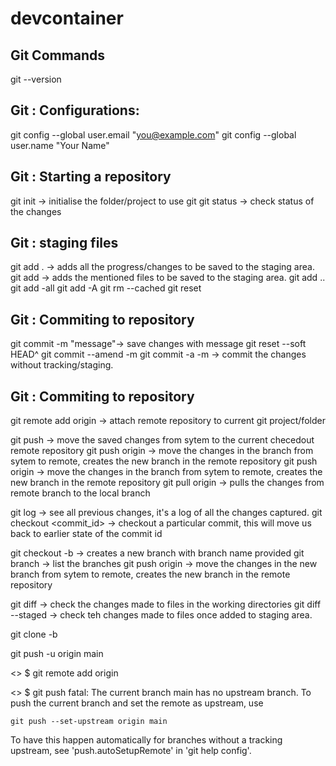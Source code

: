 # devcontainer

Git Commands
------------

git --version

Git : Configurations:
-------------------
git config --global user.email "you@example.com"
git config --global user.name "Your Name"

Git : Starting a repository
---------------------------
git init -> initialise the folder/project to use git
git status -> check status of the changes

Git : staging files
-------------------
git add . -> adds all the progress/changes to be saved to the staging area.
git add <filename> -> adds the mentioned files to be saved to the staging area.
git add <filename> <filename1> <filename2> ..
git add -all
git add -A
git rm --cached <filename>
git reset <filename>

Git : Commiting to repository
-----------------------------
git commit -m "message"->  save changes with message
git reset --soft HEAD^
git commit --amend -m <message>
git commit -a -m <message> -> commit the changes without tracking/staging.

Git : Commiting to repository
-----------------------------
git remote add origin <git url> -> attach remote repository to current git project/folder

git push -> move the saved changes from sytem to the current checedout remote repository
git push origin <branch name>-> move the changes in the branch from sytem to remote, creates the new branch in the remote repository
git push origin <branch name>-> move the changes in the branch from sytem to remote, creates the new branch in the remote repository
git pull origin <branch name> -> pulls the changes from remote branch to the local branch 


git log -> see all previous changes, it's a log of all the changes captured.
git checkout <commit_id> -> checkout a particular commit, this will move us back to earlier state of the commit id

git checkout -b <branch-name> -> creates a new branch with branch name provided
git branch -> list the branches
git push origin <branch name>-> move the changes in the new branch from sytem to remote, creates the new branch in the remote repository

git diff -> check the changes made to files in the working directories
git diff --staged -> check teh changes made to files once added to staging area.


git clone -b <branchname> <git url>

git push -u origin main

<>
$ git remote add origin <git url>

<>
$ git push
fatal: The current branch main has no upstream branch.
To push the current branch and set the remote as upstream, use

    git push --set-upstream origin main

To have this happen automatically for branches without a tracking
upstream, see 'push.autoSetupRemote' in 'git help config'.
